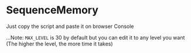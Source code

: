 # SequenceMemory

Just copy the script and paste it on browser Console

...Note: `MAX_LEVEL` is 30 by default but you can edit it to any level you want (The higher the level, the more time it takes)
